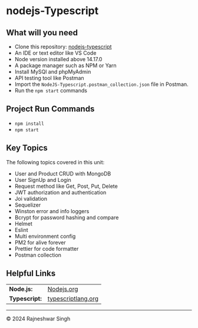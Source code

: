 # nodejs-Typescript

## What will you need

- Clone this repository: <a href="https://github.com/rajneshwardits/nodejs-typescript">nodejs-typescript</a>
- An IDE or text editor like VS Code
- Node version installed above 14.17.0
- A package manager such as NPM or Yarn
- Install MySQl and phpMyAdmin
- API testing tool like Postman
- Import the `NodeJS-Typescript.postman_collection.json` file in Postman.
- Run the `npm start` commands

## Project Run Commands

- `npm install`
- `npm start`

## Key Topics

The following topics covered in this unit:

- User and Product CRUD with MongoDB
- User SignUp and Login
- Request method like Get, Post, Put, Delete
- JWT authorization and authentication
- Joi validation
- Sequelizer
- Winston error and info loggers
- Bcrypt for password hashing and compare
- Helmet
- Eslint
- Multi environment config
- PM2 for alive forever
- Prettier for code formatter
- Postman collection

## Helpful Links

<table>
  <tr>
    <td><b>Node.js:</b></td>
    <td><a href="https://nodejs.org/en">Nodejs.org</a></td>
  </tr>
  <tr>
    <td><b>Typescript:</b></td>
    <td><a href="https://www.typescriptlang.org/">typescriptlang.org</a></td>
  </tr>
</table>

---

© 2024 Rajneshwar Singh

